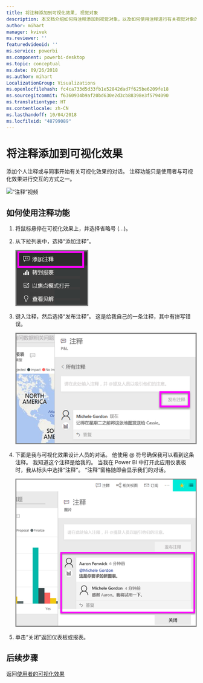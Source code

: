 ```yaml
---
title: 将注释添加到可视化效果, 视觉对象
description: 本文档介绍如何将注释添加到视觉对象，以及如何使用注释进行有关视觉对象的对话。
author: mihart
manager: kvivek
ms.reviewer: ''
featuredvideoid: ''
ms.service: powerbi
ms.component: powerbi-desktop
ms.topic: conceptual
ms.date: 09/26/2018
ms.author: mihart
LocalizationGroup: Visualizations
ms.openlocfilehash: fc4ca733d5d33fb1e52842dad7f625be6209fe18
ms.sourcegitcommit: f6360934b9af20bd630e2d3cb88398e3f5794090
ms.translationtype: HT
ms.contentlocale: zh-CN
ms.lasthandoff: 10/04/2018
ms.locfileid: "48799089"
---
```

# <a name="add-comments-to-a-visualization"></a>将注释添加到可视化效果
添加个人注释或与同事开始有关可视化效果的对话。 注释功能只是使用者与可视化效果进行交互的方式之一。 

![“注释”视频](media/end-user-comment/comment.gif)

## <a name="how-to-use-the-comment-feature"></a>如何使用注释功能

1. 将鼠标悬停在可视化效果上，并选择省略号 (...)。    
2. 从下拉列表中，选择“添加注释”。

    ![“添加注释”是第一个选项](media/end-user-comment/power-bi-comment.png)  

3.  键入注释，然后选择“发布注释”。 这是给我自己的一条注释，其中有拼写错误。

    ![为自己添加注释](media/end-user-comment/power-bi-comment-self2.png)  

4. 下面是我与可视化效果设计人员的对话。 他使用 @ 符号确保我可以看到这条注释。 我知道这个注释是给我的。 当我在 Power BI 中打开此应用仪表板时，我从标头中选择“注释”。 “注释”窗格随即会显示我们的对话。 

    ![添加提及注释](media/end-user-comment/power-bi-comment-mention.png)  


5. 单击“关闭”返回仪表板或报表。

## <a name="next-steps"></a>后续步骤
返回[使用者的可视化效果](end-user-visualizations.md)    
<!--[Select a visualization to open a report](end-user-open-report.md)-->